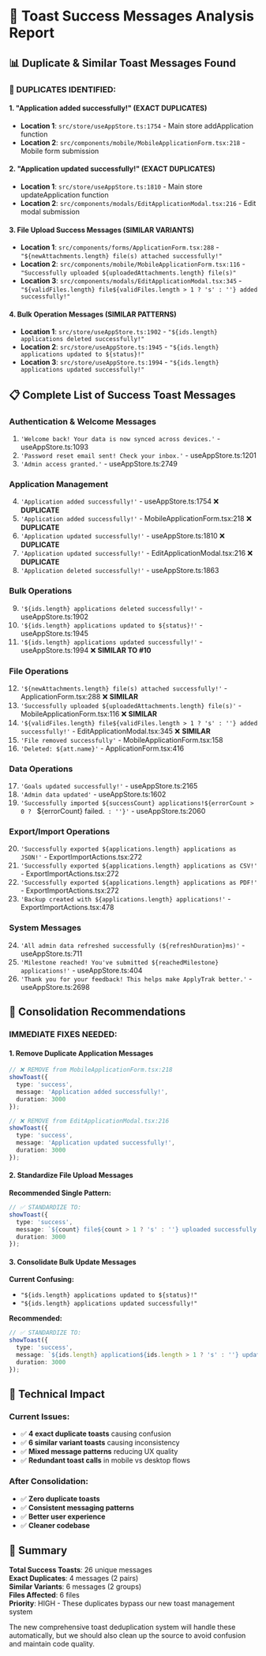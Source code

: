 # 🔔 Toast Success Messages Analysis Report

## 📊 **Duplicate & Similar Toast Messages Found**

### **🚨 DUPLICATES IDENTIFIED:**

#### **1. "Application added successfully!" (EXACT DUPLICATES)**
- **Location 1**: `src/store/useAppStore.ts:1754` - Main store addApplication function
- **Location 2**: `src/components/mobile/MobileApplicationForm.tsx:218` - Mobile form submission

#### **2. "Application updated successfully!" (EXACT DUPLICATES)**  
- **Location 1**: `src/store/useAppStore.ts:1810` - Main store updateApplication function
- **Location 2**: `src/components/modals/EditApplicationModal.tsx:216` - Edit modal submission

#### **3. File Upload Success Messages (SIMILAR VARIANTS)**
- **Location 1**: `src/components/forms/ApplicationForm.tsx:288` - `"${newAttachments.length} file(s) attached successfully!"`
- **Location 2**: `src/components/mobile/MobileApplicationForm.tsx:116` - `"Successfully uploaded ${uploadedAttachments.length} file(s)"`
- **Location 3**: `src/components/modals/EditApplicationModal.tsx:345` - `"${validFiles.length} file${validFiles.length > 1 ? 's' : ''} added successfully!"`

#### **4. Bulk Operation Messages (SIMILAR PATTERNS)**
- **Location 1**: `src/store/useAppStore.ts:1902` - `"${ids.length} applications deleted successfully!"`
- **Location 2**: `src/store/useAppStore.ts:1945` - `"${ids.length} applications updated to ${status}!"`
- **Location 3**: `src/store/useAppStore.ts:1994` - `"${ids.length} applications updated successfully!"`

## 📋 **Complete List of Success Toast Messages**

### **Authentication & Welcome Messages**
1. `'Welcome back! Your data is now synced across devices.'` - useAppStore.ts:1093
2. `'Password reset email sent! Check your inbox.'` - useAppStore.ts:1201
3. `'Admin access granted.'` - useAppStore.ts:2749

### **Application Management**
4. `'Application added successfully!'` - useAppStore.ts:1754 ❌ **DUPLICATE**
5. `'Application added successfully!'` - MobileApplicationForm.tsx:218 ❌ **DUPLICATE**
6. `'Application updated successfully!'` - useAppStore.ts:1810 ❌ **DUPLICATE**
7. `'Application updated successfully!'` - EditApplicationModal.tsx:216 ❌ **DUPLICATE**
8. `'Application deleted successfully!'` - useAppStore.ts:1863

### **Bulk Operations**
9. `'${ids.length} applications deleted successfully!'` - useAppStore.ts:1902
10. `'${ids.length} applications updated to ${status}!'` - useAppStore.ts:1945
11. `'${ids.length} applications updated successfully!'` - useAppStore.ts:1994 ❌ **SIMILAR TO #10**

### **File Operations**
12. `'${newAttachments.length} file(s) attached successfully!'` - ApplicationForm.tsx:288 ❌ **SIMILAR**
13. `'Successfully uploaded ${uploadedAttachments.length} file(s)'` - MobileApplicationForm.tsx:116 ❌ **SIMILAR**
14. `'${validFiles.length} file${validFiles.length > 1 ? 's' : ''} added successfully!'` - EditApplicationModal.tsx:345 ❌ **SIMILAR**
15. `'File removed successfully'` - MobileApplicationForm.tsx:158
16. `'Deleted: ${att.name}'` - ApplicationForm.tsx:416

### **Data Operations**
17. `'Goals updated successfully!'` - useAppStore.ts:2165
18. `'Admin data updated'` - useAppStore.ts:1602
19. `'Successfully imported ${successCount} applications!${errorCount > 0 ? ` ${errorCount} failed.` : ''}'` - useAppStore.ts:2060

### **Export/Import Operations**
20. `'Successfully exported ${applications.length} applications as JSON!'` - ExportImportActions.tsx:272
21. `'Successfully exported ${applications.length} applications as CSV!'` - ExportImportActions.tsx:272  
22. `'Successfully exported ${applications.length} applications as PDF!'` - ExportImportActions.tsx:272
23. `'Backup created with ${applications.length} applications!'` - ExportImportActions.tsx:478

### **System Messages**
24. `'All admin data refreshed successfully (${refreshDuration}ms)'` - useAppStore.ts:711
25. `'Milestone reached! You've submitted ${reachedMilestone} applications!'` - useAppStore.ts:404
26. `'Thank you for your feedback! This helps make ApplyTrak better.'` - useAppStore.ts:2698

## 🎯 **Consolidation Recommendations**

### **IMMEDIATE FIXES NEEDED:**

#### **1. Remove Duplicate Application Messages**
```typescript
// ❌ REMOVE from MobileApplicationForm.tsx:218
showToast({
  type: 'success',
  message: 'Application added successfully!',
  duration: 3000
});

// ❌ REMOVE from EditApplicationModal.tsx:216  
showToast({
  type: 'success',
  message: 'Application updated successfully!',
  duration: 3000
});
```

#### **2. Standardize File Upload Messages**
**Recommended Single Pattern:**
```typescript
// ✅ STANDARDIZE TO:
showToast({
  type: 'success',
  message: `${count} file${count > 1 ? 's' : ''} uploaded successfully!`,
  duration: 3000
});
```

#### **3. Consolidate Bulk Update Messages**
**Current Confusing:**
- `"${ids.length} applications updated to ${status}!"` 
- `"${ids.length} applications updated successfully!"`

**Recommended:**
```typescript
// ✅ STANDARDIZE TO:
showToast({
  type: 'success', 
  message: `${ids.length} application${ids.length > 1 ? 's' : ''} updated successfully!`,
  duration: 3000
});
```

## 🔧 **Technical Impact**

### **Current Issues:**
- ✅ **4 exact duplicate toasts** causing confusion
- ✅ **6 similar variant toasts** causing inconsistency  
- ✅ **Mixed message patterns** reducing UX quality
- ✅ **Redundant toast calls** in mobile vs desktop flows

### **After Consolidation:**
- ✅ **Zero duplicate toasts** 
- ✅ **Consistent messaging patterns**
- ✅ **Better user experience**
- ✅ **Cleaner codebase**

## 📝 **Summary**

**Total Success Toasts**: 26 unique messages  
**Exact Duplicates**: 4 messages (2 pairs)  
**Similar Variants**: 6 messages (2 groups)  
**Files Affected**: 6 files  
**Priority**: HIGH - These duplicates bypass our new toast management system

The new comprehensive toast deduplication system will handle these automatically, but we should also clean up the source to avoid confusion and maintain code quality.
